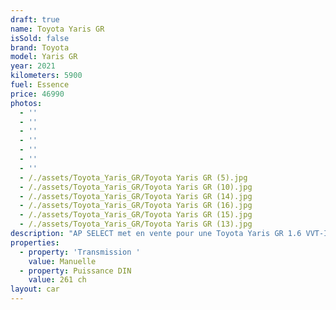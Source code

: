 ```yaml
---
draft: true
name: Toyota Yaris GR
isSold: false
brand: Toyota
model: Yaris GR
year: 2021
kilometers: 5900
fuel: Essence
price: 46990
photos:
  - ''
  - ''
  - ''
  - ''
  - ''
  - ''
  - ''
  - /./assets/Toyota_Yaris_GR/Toyota Yaris GR (5).jpg
  - /./assets/Toyota_Yaris_GR/Toyota Yaris GR (10).jpg
  - /./assets/Toyota_Yaris_GR/Toyota Yaris GR (14).jpg
  - /./assets/Toyota_Yaris_GR/Toyota Yaris GR (16).jpg
  - /./assets/Toyota_Yaris_GR/Toyota Yaris GR (15).jpg
  - /./assets/Toyota_Yaris_GR/Toyota Yaris GR (13).jpg
description: "AP SELECT met en vente pour une Toyota Yaris GR 1.6 VVT-I AWD 261ch TRAK PACK\n\nModèle du 11/2021 avec 5900km.\n\nCouleur noir unie, intérieur cuir / Alcantara GR noir.\n\nVéhicule origine française \U0001F1EB\U0001F1F7 sans malus.\n\nVendu avec une garantie 12 mois.\nMoteur garantie 10 ans Toyota\n\nLe véhicule est en parfait état avec carnet complet et historique suivi.\n\nPneus et freins en parfait état.\n\nÉquipements et options :\n- Boîte 6 mécanique\n- Freinage sport étriers rouge\n- Différentiel Torsen GR\n- Échappement GR carbon\n- Toit GR carbon\n- Sélecteur de mode de conduite GR\n- Jantes 18\" forgées\n- Sièges GR Cuir / Alcantara\n- Volant multifonctions\n- Projecteurs de jour à LED\n- Régulateur de vitesse adaptatif\n- Keyless ouverture / démarrage sans clés\n- Aide au stationnement AV / AR\n- Caméra de recul\n- Car play\n- Affichage multifonctions plus\n- Climatisation\n- Éclairage et essuie-glaces automatique\n- Rétroviseurs électriques et chauffants\n- Rétroviseurs int / ext Electrochrome\n- Éclairage d’ambiance\n- Bluetooth\n\nDisponible et visible sur RDV pour acheteur sérieux.\n\nPossibilité d'une garantie 3, 6 ou 12 mois en supplément.\n\nRéalisation des démarches d'immatriculation.\n\nAP SELECT c'est des solutions de courtage et conciergerie sur mesure pour profiter librement de sa passion et de son patrimoine.\n\nPrenez le volant, AP SELECT s'occupe du reste."
properties:
  - property: 'Transmission '
    value: Manuelle
  - property: Puissance DIN
    value: 261 ch
layout: car
---
```


